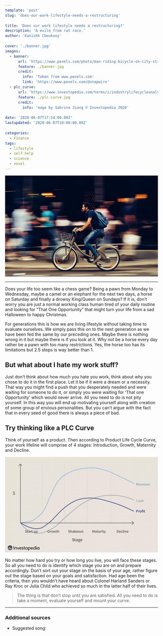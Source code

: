 ```yaml
---
template: 'post'
slug: 'does-our-work-lifestyle-needs-a-restructuring'

title: 'Does our work lifestyle needs a restructuring?'
description: 'A exile from rat race.'
author: 'Kanishk Chouksey'

cover: './banner.jpg'
images:
  - banner:
      url: 'https://www.pexels.com/photo/man-riding-bicycle-on-city-street-310983/'
      feature: ./banner.jpg
      credit:
        info: 'Taken from www.pexels.com'
        link: 'https://www.pexels.com/@snapwire'
  - plc_curve:
      url: 'https://www.investopedia.com/terms/i/industrylifecycleanalysis.asp'
      feature: ./plc-curve.jpg
      credit:
        info: 'mage by Sabrina Jiang © Investopedia 2020'

date: '2020-06-07T17:54:00.00Z'
lastupdated: '2020-06-07T18:06:00.00Z'

categories:
  - Finance
tags:
  - lifestyle
  - self help
  - science
  - novel
---
```


![Man Riding Bicycle on City Street](./banner.jpg)

---

Does your life too seem like a chess game? Being a pawn from Monday to Wednesday, maybe a camel or an elephant for the next two days, a horse on Saturday and finally a drowsy King/Queen on Sundays? If it is, don’t worry you are just a normal working class human tired of your daily routine and looking for “That One Opportunity” that might turn your life from a sad Halloween to happy Christmas.

For generations this is how we are living lifestyle without taking time to evaluate ourselves. We simply pass this on to the next generation as we have been fed the same by our preceding ones. Maybe there is nothing wrong in it but maybe there is if you look at it. Why not be a horse every day rather be a pawn with too many restrictions. Yes, the horse too has its limitations but 2.5 steps is way better than 1.

## But what about I hate my work stuff?

Just don’t think about how much you hate you work, think about why you chose to do it in the first place. Let it be if it were a dream or a necessity. That way you might find a push that you desperately needed and were waiting for someone to do it, or simply you were waiting for ‘That one Opportunity’ which would never arrive. All you need to do is not pity yourself. In this way you will end up motivating yourself along with creation of some group of envious personalities. But you can’t argue with the fact that in every seed of good there is always a piece of bad.

## Try thinking like a PLC Curve

Think of yourself as a product. Then according to Product Life Cycle Curve, your work lifeline will comprise of 4 stages: Introduction, Growth, Maternity and Decline.

![Product Life Cycle Curve](./plc-curve.jpg)

No matter how hard you try or how long you live, you will face these stages. So all you need to do is identify which stage you are on and prepare accordingly. Don’t sort out your stage on the basis of your age, rather figure out the stage based on your goals and satisfaction. Had age been the criteria, then you wouldn’t have heard about Colonel Harland Sanders or Ray Kroc or Julia Child who achieved so much in the latter half of their lives.

> The thing is that don’t stop until you are satisfied. All you need to do is take a moment, evaluate yourself and mount your curve.

---

### Additional sources

- Suggested song:
